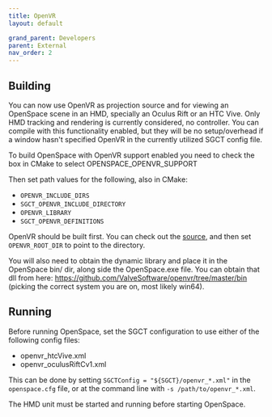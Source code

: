 ```yaml
---
title: OpenVR
layout: default

grand_parent: Developers
parent: External
nav_order: 2
---
```


## Building
You can now use OpenVR as projection source and for viewing an OpenSpace scene in an HMD, specially an Oculus Rift or an HTC Vive.  Only HMD tracking and rendering is currently considered, no controller.  You can compile with this functionality enabled, but they will be no setup/overhead if a window hasn't specified OpenVR in the currently utilized SGCT config file.

To build OpenSpace with OpenVR support enabled you need to check the box in CMake to select OPENSPACE_OPENVR_SUPPORT 

Then set path values for the following, also in CMake:
 - `OPENVR_INCLUDE_DIRS`
 - `SGCT_OPENVR_INCLUDE_DIRECTORY`
 - `OPENVR_LIBRARY`
 - `SGCT_OPENVR_DEFINITIONS`

OpenVR should be built first.  You can check out the [source](https://github.com/ValveSoftware/openvr), and then set `OPENVR_ROOT_DIR` to point to the directory.

You will also need to obtain the dynamic library and place it in the OpenSpace bin/ dir, along side the OpenSpace.exe file. You can obtain that dll from here: https://github.com/ValveSoftware/openvr/tree/master/bin (picking the correct system you are on, most likely win64).

## Running
Before running OpenSpace, set the SGCT configuration to use either of the following config files:
* openvr_htcVive.xml
* openvr_oculusRiftCv1.xml

This can be done by setting `SGCTConfig = "${SGCT}/openvr_*.xml"` in the `openspace.cfg` file, or at the command line with `-s /path/to/openvr_*.xml`.

The HMD unit must be started and running before starting OpenSpace.
